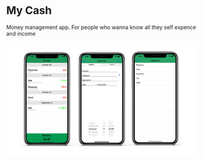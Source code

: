 # My Cash
Money management app. For people who wanna know all they self expence and income

![image](./images/img.png) 
